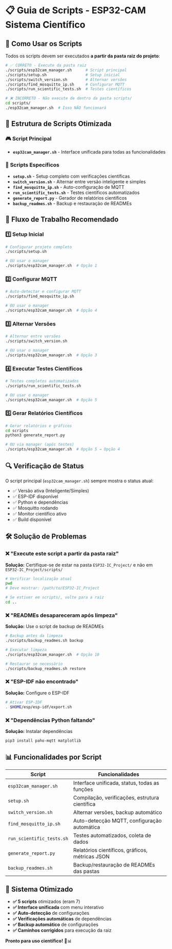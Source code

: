 # 📋 Guia de Scripts - ESP32-CAM Sistema Científico

## 🚀 Como Usar os Scripts

Todos os scripts devem ser executados **a partir da pasta raiz do projeto**:

```bash
# ✅ CORRETO - Execute da pasta raiz
./scripts/esp32cam_manager.sh      # Script principal
./scripts/setup.sh                 # Setup inicial
./scripts/switch_version.sh        # Alternar versões
./scripts/find_mosquitto_ip.sh     # Configurar MQTT
./scripts/run_scientific_tests.sh  # Testes científicos

# ❌ INCORRETO - Não execute de dentro da pasta scripts/
cd scripts/
./esp32cam_manager.sh  # Isso NÃO funcionará
```

## 📂 Estrutura de Scripts Otimizada

### 🎮 **Script Principal**
- **`esp32cam_manager.sh`** - Interface unificada para todas as funcionalidades

### 🔧 **Scripts Específicos**
- **`setup.sh`** - Setup completo com verificações científicas
- **`switch_version.sh`** - Alternar entre versão inteligente e simples
- **`find_mosquitto_ip.sh`** - Auto-configuração de MQTT
- **`run_scientific_tests.sh`** - Testes científicos automatizados
- **`generate_report.py`** - Gerador de relatórios científicos
- **`backup_readmes.sh`** - Backup e restauração de READMEs

## 🎯 Fluxo de Trabalho Recomendado

### 1️⃣ **Setup Inicial**
```bash
# Configurar projeto completo
./scripts/setup.sh

# OU usar o manager
./scripts/esp32cam_manager.sh  # Opção 1
```

### 2️⃣ **Configurar MQTT**
```bash
# Auto-detectar e configurar MQTT
./scripts/find_mosquitto_ip.sh

# OU usar o manager
./scripts/esp32cam_manager.sh  # Opção 4
```

### 3️⃣ **Alternar Versões**
```bash
# Alternar entre versões
./scripts/switch_version.sh

# OU usar o manager
./scripts/esp32cam_manager.sh  # Opção 3
```

### 4️⃣ **Executar Testes Científicos**
```bash
# Testes completos automatizados
./scripts/run_scientific_tests.sh

# OU usar o manager
./scripts/esp32cam_manager.sh  # Opção 5
```

### 5️⃣ **Gerar Relatórios Científicos**
```bash
# Gerar relatórios e gráficos
cd scripts
python3 generate_report.py

# OU via manager (após testes)
./scripts/esp32cam_manager.sh  # Opção 5 → Opção 4
```

## 🔍 Verificação de Status

O script principal (`esp32cam_manager.sh`) sempre mostra o status atual:
- ✅ Versão ativa (Inteligente/Simples)
- ✅ ESP-IDF disponível
- ✅ Python e dependências
- ✅ Mosquitto rodando
- ✅ Monitor científico ativo
- ✅ Build disponível

## 🛠️ Solução de Problemas

### ❌ "Execute este script a partir da pasta raiz"
**Solução:** Certifique-se de estar na pasta `ESP32-IC_Project/` e não em `ESP32-IC_Project/scripts/`

```bash
# Verificar localização atual
pwd
# Deve mostrar: /path/to/ESP32-IC_Project

# Se estiver em scripts/, volte para a raiz
cd ..
```

### ❌ "READMEs desapareceram após limpeza"
**Solução:** Use o script de backup de READMEs
```bash
# Backup antes da limpeza
./scripts/backup_readmes.sh backup

# Executar limpeza
./scripts/esp32cam_manager.sh  # Opção 10

# Restaurar se necessário
./scripts/backup_readmes.sh restore
```

### ❌ "ESP-IDF não encontrado"
**Solução:** Configure o ESP-IDF
```bash
# Ativar ESP-IDF
. $HOME/esp/esp-idf/export.sh
```

### ❌ "Dependências Python faltando"
**Solução:** Instalar dependências
```bash
pip3 install paho-mqtt matplotlib
```

## 📊 Funcionalidades por Script

| Script | Funcionalidades |
|--------|----------------|
| `esp32cam_manager.sh` | Interface unificada, status, todas as funções |
| `setup.sh` | Compilação, verificações, estrutura científica |
| `switch_version.sh` | Alternar versões, backup automático |
| `find_mosquitto_ip.sh` | Auto-detecção MQTT, configuração automática |
| `run_scientific_tests.sh` | Testes automatizados, coleta de dados |
| `generate_report.py` | Relatórios científicos, gráficos, métricas JSON |
| `backup_readmes.sh` | Backup/restauração de READMEs das pastas |

## 🎉 Sistema Otimizado

- **✅ 5 scripts** otimizados (eram 7)
- **✅ Interface unificada** com menu interativo
- **✅ Auto-detecção** de configurações
- **✅ Verificações automáticas** de dependências
- **✅ Backup automático** de configurações
- **✅ Caminhos corrigidos** para execução da raiz

**Pronto para uso científico!** 🚀📊 